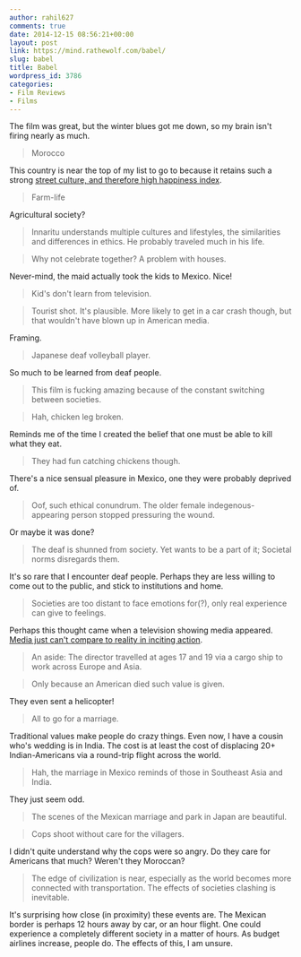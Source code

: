 ```yaml
---
author: rahil627
comments: true
date: 2014-12-15 08:56:21+00:00
layout: post
link: https://mind.rathewolf.com/babel/
slug: babel
title: Babel
wordpress_id: 3786
categories:
- Film Reviews
- Films
---
```


The film was great, but the winter blues got me down, so my brain isn't firing nearly as much.



<blockquote>Morocco</blockquote>


This country is near the top of my list to go to because it retains such a strong [street culture, and therefore high happiness index](https://mind.rathewolf.com/happiness-and-public-spaces).



<blockquote>Farm-life</blockquote>


Agricultural society?



<blockquote>Innaritu understands multiple cultures and lifestyles, the similarities and differences in ethics. He probably traveled much in his life.</blockquote>





<blockquote>Why not celebrate together? A problem with houses.</blockquote>


Never-mind, the maid actually took the kids to Mexico. Nice!



<blockquote>Kid's don't learn from television.</blockquote>





<blockquote>Tourist shot. It's plausible. More likely to get in a car crash though, but that wouldn't have blown up in American media.</blockquote>


Framing.



<blockquote>Japanese deaf volleyball player.</blockquote>


So much to be learned from deaf people.



<blockquote>This film is fucking amazing because of the constant switching between societies.</blockquote>





<blockquote>Hah, chicken leg broken.</blockquote>


Reminds me of the time I created the belief that one must be able to kill what they eat.



<blockquote>They had fun catching chickens though.</blockquote>


There's a nice sensual pleasure in Mexico, one they were probably deprived of.



<blockquote>Oof, such ethical conundrum. The older female indegenous-appearing person stopped pressuring the wound.</blockquote>


Or maybe it was done?



<blockquote>The deaf is shunned from society. Yet wants to be a part of it; Societal norms disregards them.</blockquote>


It's so rare that I encounter deaf people. Perhaps they are less willing to come out to the public, and stick to institutions and home.



<blockquote>Societies are too distant to face emotions for(?), only real experience can give to feelings.</blockquote>


Perhaps this thought came when a television showing media appeared. [Media just can't compare to reality in inciting action](https://mind.rathewolf.com/experience-and-action).



<blockquote>An aside: The director travelled at ages 17 and 19 via a cargo ship to work across Europe and Asia.</blockquote>





<blockquote>Only because an American died such value is given.</blockquote>


They even sent a helicopter!



<blockquote>All to go for a marriage.</blockquote>


Traditional values make people do crazy things. Even now, I have a cousin who's wedding is in India. The cost is at least the cost of displacing 20+ Indian-Americans via a round-trip flight across the world.



<blockquote>Hah, the marriage in Mexico reminds of those in Southeast Asia and India.</blockquote>


They just seem odd.



<blockquote>The scenes of the Mexican marriage and park in Japan are beautiful.</blockquote>





<blockquote>Cops shoot without care for the villagers.</blockquote>


I didn't quite understand why the cops were so angry. Do they care for Americans that much? Weren't they Moroccan?



<blockquote>The edge of civilization is near, especially as the world becomes more connected with transportation. The effects of societies clashing is inevitable.</blockquote>


It's surprising how close (in proximity) these events are. The Mexican border is perhaps 12 hours away by car, or an hour flight. One could experience a completely different society in a matter of hours. As budget airlines increase, people do. The effects of this, I am unsure.

